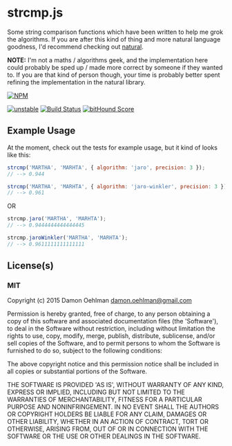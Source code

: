 # strcmp.js

Some string comparison functions which have been written to help me grok
the algorithms.  If you are after this kind of thing and more natural
language goodness, I'd recommend checking out
[natural](https://github.com/NaturalNode/natural).

__NOTE:__ I'm not a maths / algorithms geek, and the implementation here 
could probably be sped up / made more correct by someone if they wanted to.
If you are that kind of person though, your time is probably better spent
refining the implementation in the natural library.


[![NPM](https://nodei.co/npm/strcmp.png)](https://nodei.co/npm/strcmp/)

[![unstable](https://img.shields.io/badge/stability-unstable-yellowgreen.svg)](https://github.com/dominictarr/stability#unstable) [![Build Status](https://img.shields.io/travis/DamonOehlman/strcmp.js.svg?branch=master)](https://travis-ci.org/DamonOehlman/strcmp.js) [![bitHound Score](https://www.bithound.io/github/DamonOehlman/strcmp.js/badges/score.svg)](https://www.bithound.io/github/DamonOehlman/strcmp.js) 

## Example Usage

At the moment, check out the tests for example usage, but it kind of
looks like this:

```js
strcmp('MARTHA', 'MARHTA', { algorithm: 'jaro', precision: 3 });
// --> 0.944

strcmp('MARTHA', 'MARHTA', { algorithm: 'jaro-winkler', precision: 3 });
// --> 0.961
```

OR

```js
strcmp.jaro('MARTHA', 'MARHTA');
// --> 0.9444444444444445

strcmp.jaroWinkler('MARTHA', 'MARHTA');
// --> 0.9611111111111111
```

## License(s)

### MIT

Copyright (c) 2015 Damon Oehlman <damon.oehlman@gmail.com>

Permission is hereby granted, free of charge, to any person obtaining
a copy of this software and associated documentation files (the
'Software'), to deal in the Software without restriction, including
without limitation the rights to use, copy, modify, merge, publish,
distribute, sublicense, and/or sell copies of the Software, and to
permit persons to whom the Software is furnished to do so, subject to
the following conditions:

The above copyright notice and this permission notice shall be
included in all copies or substantial portions of the Software.

THE SOFTWARE IS PROVIDED 'AS IS', WITHOUT WARRANTY OF ANY KIND,
EXPRESS OR IMPLIED, INCLUDING BUT NOT LIMITED TO THE WARRANTIES OF
MERCHANTABILITY, FITNESS FOR A PARTICULAR PURPOSE AND NONINFRINGEMENT.
IN NO EVENT SHALL THE AUTHORS OR COPYRIGHT HOLDERS BE LIABLE FOR ANY
CLAIM, DAMAGES OR OTHER LIABILITY, WHETHER IN AN ACTION OF CONTRACT,
TORT OR OTHERWISE, ARISING FROM, OUT OF OR IN CONNECTION WITH THE
SOFTWARE OR THE USE OR OTHER DEALINGS IN THE SOFTWARE.
